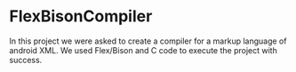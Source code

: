 # FlexBisonCompiler
In this project we were asked to create a compiler for a markup language of android XML. We used Flex/Bison and C code to execute the project with success.

